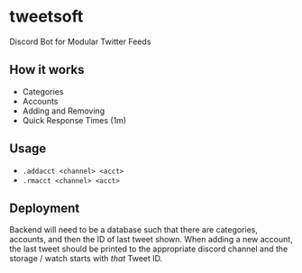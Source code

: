 # tweetsoft
Discord Bot for Modular Twitter Feeds

## How it works
- Categories
- Accounts
- Adding and Removing
- Quick Response Times (1m)

## Usage
- `.addacct <channel> <acct>`
- `.rmacct <channel> <acct>`

## Deployment
Backend will need to be a database such that there are categories, accounts, and then the ID of last tweet shown. When adding a new account, the last tweet should be printed to the appropriate discord channel and the storage / watch starts with *that* Tweet ID.
